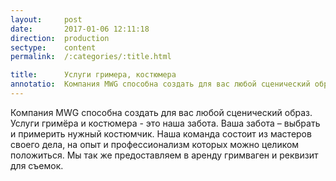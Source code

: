 ```yaml
---
layout:     post
date:       2017-01-06 12:11:18
direction:  production
sectype:    content
permalink:  /:categories/:title.html

title:      Услуги гримера, костюмера  
annotatio:  Компания MWG способна создать для вас любой сценический образ. Услуги гримёра и костюмера - это наша забота. Ваша забота – выбрать и примерить нужный костюмчик. Наша команда состоит из мастеров своего дела, на опыт и профессионализм которых можно целиком положиться. Мы так же предоставляем в аренду гримваген и реквизит для съемок.    
---
```


Компания MWG способна создать для вас любой сценический образ. Услуги гримёра и костюмера - это наша забота. Ваша забота – выбрать и примерить нужный костюмчик. Наша команда состоит из мастеров своего дела, на опыт и профессионализм которых можно целиком положиться. Мы так же предоставляем в аренду гримваген и реквизит для съемок.   

